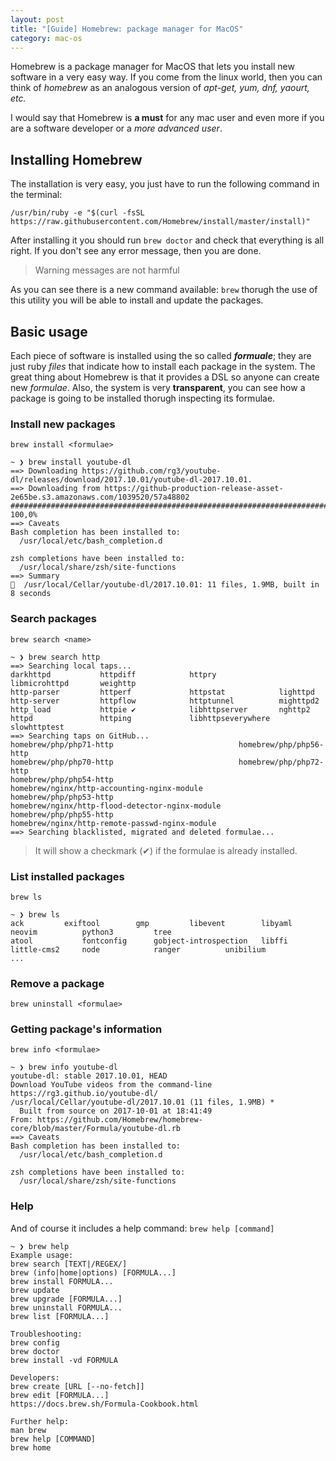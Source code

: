```yaml
---
layout: post
title: "[Guide] Homebrew: package manager for MacOS"
category: mac-os
---
```

Homebrew is a package manager for MacOS that lets you install new software in a very easy way. If you come from the linux world, then you can think of *homebrew* as an analogous version of *apt-get, yum, dnf, yaourt, etc.*

I would say that Homebrew is **a must** for any mac user and even more if you are a software developer or a *more advanced user*.

## Installing Homebrew

The installation is very easy, you just have to run the following command in the terminal:
```
/usr/bin/ruby -e "$(curl -fsSL https://raw.githubusercontent.com/Homebrew/install/master/install)"
```

After installing it you should run `brew doctor` and check that everything is all right. If you don't see any error message, then you are done.
> Warning messages are not harmful

As you can see there is a new command available: `brew` thorugh the use of this utility you will be able to install and update the packages.

## Basic usage
Each piece of software is installed using the so called ***formuale***; they are just ruby *files* that indicate how to install each package in the system. The great thing about Homebrew is that it provides a DSL so anyone can create new *formulae*. Also, the system is very **transparent**, you can see how a package is going to be installed thorugh inspecting its formulae.

### Install new packages
`brew install <formulae>`
```
~ ❯ brew install youtube-dl
==> Downloading https://github.com/rg3/youtube-dl/releases/download/2017.10.01/youtube-dl-2017.10.01.
==> Downloading from https://github-production-release-asset-2e65be.s3.amazonaws.com/1039520/57a48802
######################################################################## 100,0%
==> Caveats
Bash completion has been installed to:
  /usr/local/etc/bash_completion.d

zsh completions have been installed to:
  /usr/local/share/zsh/site-functions
==> Summary
🍺  /usr/local/Cellar/youtube-dl/2017.10.01: 11 files, 1.9MB, built in 8 seconds
```
### Search packages
`brew search <name>`
```
~ ❯ brew search http
==> Searching local taps...
darkhttpd           httpdiff            httpry              libmicrohttpd       weighttp
http-parser         httperf             httpstat            lighttpd
http-server         httpflow            httptunnel          mighttpd2
http_load           httpie ✔            libhttpserver       nghttp2
httpd               httping             libhttpseverywhere  slowhttptest
==> Searching taps on GitHub...
homebrew/php/php71-http                            homebrew/php/php56-http
homebrew/php/php70-http                            homebrew/php/php72-http
homebrew/php/php54-http                            homebrew/nginx/http-accounting-nginx-module
homebrew/php/php53-http                            homebrew/nginx/http-flood-detector-nginx-module
homebrew/php/php55-http                            homebrew/nginx/http-remote-passwd-nginx-module
==> Searching blacklisted, migrated and deleted formulae...
```

> It will show a checkmark (✔) if the formulae is already installed.

### List installed packages
`brew ls`
```
~ ❯ brew ls
ack			exiftool		gmp			libevent		libyaml			neovim			python3			tree
atool			fontconfig		gobject-introspection	libffi			little-cms2		node			ranger			unibilium
...
```

### Remove a package
`brew uninstall <formulae>`


### Getting package's information
`brew info <formulae>`
```
~ ❯ brew info youtube-dl
youtube-dl: stable 2017.10.01, HEAD
Download YouTube videos from the command-line
https://rg3.github.io/youtube-dl/
/usr/local/Cellar/youtube-dl/2017.10.01 (11 files, 1.9MB) *
  Built from source on 2017-10-01 at 18:41:49
From: https://github.com/Homebrew/homebrew-core/blob/master/Formula/youtube-dl.rb
==> Caveats
Bash completion has been installed to:
  /usr/local/etc/bash_completion.d

zsh completions have been installed to:
  /usr/local/share/zsh/site-functions
```

### Help
And of course it includes a help command:
`brew help [command]`
```
~ ❯ brew help
Example usage:
brew search [TEXT|/REGEX/]
brew (info|home|options) [FORMULA...]
brew install FORMULA...
brew update
brew upgrade [FORMULA...]
brew uninstall FORMULA...
brew list [FORMULA...]

Troubleshooting:
brew config
brew doctor
brew install -vd FORMULA

Developers:
brew create [URL [--no-fetch]]
brew edit [FORMULA...]
https://docs.brew.sh/Formula-Cookbook.html

Further help:
man brew
brew help [COMMAND]
brew home
```
